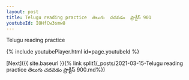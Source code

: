 ```yaml
---
layout: post
title: Telugu reading practice  తెలుగు  చదవడం  ప్రాక్టీస్ 901
youtubeId: IOHfCw3smw8
---
```

 
 
Telugu reading practice
 
 
 
 
 


{% include youtubePlayer.html id=page.youtubeId %}
 
[Next]({{ site.baseurl }}{% link  split1/_posts/2021-03-15-Telugu reading practice  తెలుగు  చదవడం  ప్రాక్టీస్ 900.md%})
 
